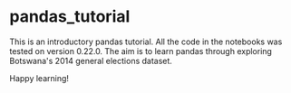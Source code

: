 # pandas_tutorial

This is an introductory pandas tutorial. All the code in the notebooks was tested on version 0.22.0.
The aim is to learn pandas through exploring Botswana's 2014 general elections dataset.

Happy learning!
